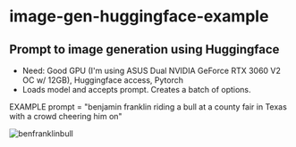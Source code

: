 # image-gen-huggingface-example

## Prompt to image generation using Huggingface
- Need: Good GPU (I'm using ASUS Dual NVIDIA GeForce RTX 3060 V2 OC w/ 12GB), Huggingface access, Pytorch
- Loads model and accepts prompt.  Creates a batch of options.

EXAMPLE
prompt = "benjamin franklin riding a bull at a county fair in Texas with a crowd cheering him on"


![benfranklinbull](https://github.com/user-attachments/assets/acb11a82-95a6-4cbd-a09b-704f415a34f0)
